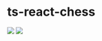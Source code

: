 # ts-react-chess

![](https://img.shields.io/github/workflow/status/vjrasane/ts-react-chess/CI?style=flat-square) ![](https://img.shields.io/badge/GitHub-Pages-white?style=flat-square&logo=github&link=https://vjrasane.github.io/ts-react-chess&link=https://vjrasane.github.io/ts-react-chess)